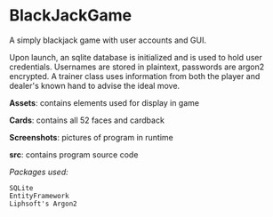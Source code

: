 # BlackJackGame
A simply blackjack game with user accounts and GUI. 

Upon launch, an sqlite database is initialized and is used to hold user credentials. Usernames are stored in plaintext, passwords are argon2 encrypted. A trainer class uses information from both the player and dealer's known hand to advise the ideal move. 

**Assets**: contains elements used for display in game

**Cards**: contains all 52 faces and cardback

**Screenshots**: pictures of program in runtime

**src**: contains program source code


*Packages used:*
```
SQLite
EntityFramework
Liphsoft's Argon2
```
